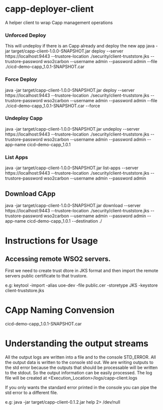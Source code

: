 # capp-deployer-client
A helper client to wrap Capp management operations

### Unforced Deploy
This will undeploy if there is an Capp already and deploy the new app
java -jar target/capp-client-1.0.0-SNAPSHOT.jar deploy --server https://localhost:9443 --trustore-location ./security/client-truststore.jks --trustore-password wso2carbon --username admin --password admin --file ./cicd-demo-capp_1.0.1-SNAPSHOT.car

### Force Deploy
java -jar target/capp-client-1.0.0-SNAPSHOT.jar deploy --server https://localhost:9443 --trustore-location ./security/client-truststore.jks --trustore-password wso2carbon --username admin --password admin --file ./cicd-demo-capp_1.0.1-SNAPSHOT.car --force

### Undeploy Capp
java -jar target/capp-client-1.0.0-SNAPSHOT.jar undeploy --server https://localhost:9443 --trustore-location ./security/client-truststore.jks --trustore-password wso2carbon --username admin --password admin --app-name cicd-demo-capp_1.0.1

### List Apps
java -jar target/capp-client-1.0.0-SNAPSHOT.jar list-apps --server https://localhost:9443 --trustore-location ./security/client-truststore.jks --trustore-password wso2carbon --username admin --password admin

## Download CApp
java -jar target/capp-client-1.0.0-SNAPSHOT.jar download --server https://localhost:9443 --trustore-location ./security/client-truststore.jks --trustore-password wso2carbon --username admin --password admin --app-name cicd-demo-capp_1.0.1 --destination ./

# Instructions for Usage

## Accessing remote WSO2 servers. 

First we need to create trust dtore in JKS format and then import the remote servers public certificate to that trustore.

e.g: keytool -import -alias uoe-dev -file public.cer -storetype JKS -keystore client-truststore.jks

# CApp Naming Convension

cicd-demo-capp_1.0.1-SNAPSHOT.car

# Understanding the output streams
All the output logs are written into a file and to the console STD_ERROR. All the output data is written to the console std out. 
We are writing outputs to the std error because the outputs that should be processable will be written to the stdout. So the output information can be easily processed.
The log file will be created at <Execution_Location>/logs/capp-client.logs

If you only wants the standard error printed in the console you can pipe the std error to a different file.

e.g: java -jar target/capp-client-0.1.2.jar help 2> /dev/null
